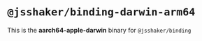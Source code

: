 # `@jsshaker/binding-darwin-arm64`

This is the **aarch64-apple-darwin** binary for `@jsshaker/binding`
